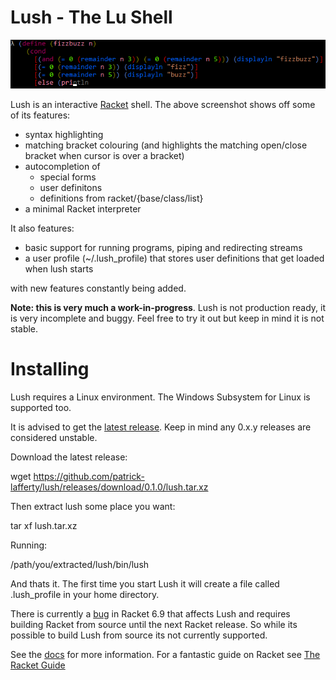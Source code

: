 # Lush - The Lu Shell

![fizzbuzz screenshot](fizzbuzz.PNG)

Lush is an interactive [Racket](http://racket-lang.org/) shell. The above screenshot shows off some of its features:
* syntax highlighting
* matching bracket colouring (and highlights the matching open/close bracket when cursor is over a bracket)
* autocompletion of
  * special forms
  * user definitons
  * definitions from racket/{base/class/list}
* a minimal Racket interpreter

It also features:
* basic support for running programs, piping and redirecting streams
* a user profile (~/.lush_profile) that stores user definitions that get loaded when lush starts

with new features constantly being added.

**Note: this is very much a work-in-progress**. Lush is not production ready, it is very incomplete and buggy. Feel free to try it out but keep in mind it is not stable.

# Installing

Lush requires a Linux environment. The Windows Subsystem for Linux is supported too.

It is advised to get the [latest release](https://github.com/patrick-lafferty/lush/releases/latest). Keep in mind any 0.x.y releases are considered unstable. 

Download the latest release:

wget https://github.com/patrick-lafferty/lush/releases/download/0.1.0/lush.tar.xz

Then extract lush some place you want:

tar xf lush.tar.xz

Running:

/path/you/extracted/lush/bin/lush

And thats it. The first time you start Lush it will create a file called .lush_profile in your home directory.

There is currently a [bug](https://github.com/racket/racket/issues/1712) in Racket 6.9 that affects Lush and requires building Racket from source until the next Racket release. So while its possible to build Lush from source its not currently supported.

See the [docs](https://patrick-lafferty.github.io/lush) for more information.
For a fantastic guide on Racket see [The Racket Guide](https://docs.racket-lang.org/guide/index.html)
